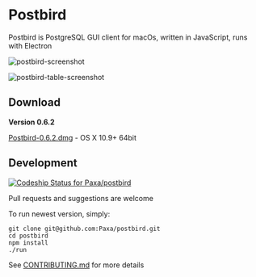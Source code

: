 # Postbird

Postbird is PostgreSQL GUI client for macOs, written in JavaScript, runs with Electron

![postbird-screenshot](https://cloud.githubusercontent.com/assets/26019/24329271/0758103e-1234-11e7-916c-40d407799580.png)

![postbird-table-screenshot](https://cloud.githubusercontent.com/assets/26019/24329272/075a06c8-1234-11e7-9fb8-fc800343e8ad.png)


## Download

**Version 0.6.2**

[Postbird-0.6.2.dmg](https://github.com/Paxa/postbird/releases/download/0.6.2/Postbird-0.6.2.dmg) - OS X 10.9+ 64bit


## Development

[ ![Codeship Status for Paxa/postbird](https://app.codeship.com/projects/c2450da0-9339-0135-ee6d-1663622ccf5e/status?branch=master)](https://app.codeship.com/projects/250798)

Pull requests and suggestions are welcome

To run newest version, simply:

    git clone git@github.com:Paxa/postbird.git
    cd postbird
    npm install
    ./run

See [CONTRIBUTING.md](/CONTRIBUTING.md) for more details